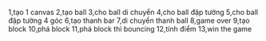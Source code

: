 ﻿1,tạo 1 canvas
2,tạo ball
3,cho ball di chuyển
4,cho ball đập tường
5,cho ball đập tường 4 góc
6,tạo thanh bar
7,di chuyển thanh ball
8,game over
9,tạo block
10,phá block 
11,phá block thì bouncing
12,tính điểm
13,win the game